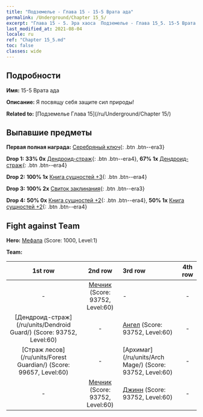 ```yaml
---
title: "Подземелье - Глава 15 - 15-5 Врата ада"
permalink: /Underground/Chapter 15_5/
excerpt: "Глава 15 - 5. Эра хаоса  Подземелье - Глава 15_5. 15-5 Врата ада"
last_modified_at: 2021-08-04
locale: ru
ref: "Chapter 15_5.md"
toc: false
classes: wide
---
```


## Подробности

 **Имя:** 15-5 Врата ада

 **Описание:** Я посвящу себя защите сил природы!

 **Related to:** [Подземелье Глава 15](/ru/Underground/Chapter 15/)

## Выпавшие предметы

 **Первая полная награда:** [Серебряный ключ](/ItemsRU/con_693/){: .btn .btn--era3}

 **Drop 1:** **33% 0x** [Дендроид-страж](/ItemsRU/unt_203/){: .btn .btn--era4}, **67% 1x** [Дендроид-страж](/ItemsRU/unt_203/){: .btn .btn--era4}

 **Drop 2:** **100% 1x** [Книга сущностей +3](/ItemsRU/mat_60/){: .btn .btn--era4}

 **Drop 3:** **100% 2x** [Свиток заклинания](/ItemsRU/con_694/){: .btn .btn--era3}

 **Drop 4:** **50% 0x** [Книга сущностей +2](/ItemsRU/mat_53/){: .btn .btn--era4}, **50% 1x** [Книга сущностей +2](/ItemsRU/mat_53/){: .btn .btn--era4}


## Fight against Team
 **Hero:** [Мефала](/ru/heroes/Mephala/) (Score: 1000, Level:1)

 **Team:**


  | 1st row | 2nd row | 3rd row | 4th row |
  |:----:|:----:|:----|:----:|
  | - | [Мечник](/ru/units/Swordsman/) (Score: 93752, Level:60)  | - | - |
  | [Дендроид-страж](/ru/units/Dendroid Guard/) (Score: 93752, Level:60)  | - | [Ангел](/ru/units/Angel/) (Score: 93752, Level:60)  | - |
  | [Страж лесов](/ru/units/Forest Guardian/) (Score: 99657, Level:60)  | - | [Архимаг](/ru/units/Arch Mage/) (Score: 93752, Level:60)  | - |
  | - | [Мечник](/ru/units/Swordsman/) (Score: 93752, Level:60)  | [Джинн](/ru/units/Genie/) (Score: 93752, Level:60)  | - |


